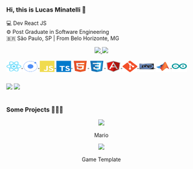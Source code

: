 ### Hi, this is Lucas Minatelli 👋

💻 Dev React JS <br>
⚙️ Post Graduate in Software Engineering<br>
🇧🇷  São Paulo, SP | From Belo Horizonte, MG <br>

<div align="center">
  <a href="https://github.com/lucasminatelli">
  <img height="180em" src="https://github-readme-stats.vercel.app/api?username=lucasminatelli&show_icons=true&theme=dark&include_all_commits=true&count_private=true"/>
  <img height="180em" src="https://github-readme-stats.vercel.app/api/top-langs/?username=lucasminatelli&layout=compact&langs_count=7&theme=dark"/>
</div>
  
<div style="display: inline_block"><br>
  <img align="center" alt="React" height="30" width="40" src="https://raw.githubusercontent.com/devicons/devicon/master/icons/react/react-original.svg">
  <img align="center" alt="Ionic" height="30" width="40" src="https://raw.githubusercontent.com/devicons/devicon/master/icons/ionic/ionic-original.svg">
  <img align="center" alt="Js" height="30" width="40" src="https://raw.githubusercontent.com/devicons/devicon/master/icons/javascript/javascript-plain.svg">
  <img align="center" alt="Ts" height="30" width="40" src="https://raw.githubusercontent.com/devicons/devicon/master/icons/typescript/typescript-plain.svg">
  <img align="center" alt="HTML" height="30" width="40" src="https://raw.githubusercontent.com/devicons/devicon/master/icons/html5/html5-original.svg">
  <img align="center" alt="CSS" height="30" width="40" src="https://raw.githubusercontent.com/devicons/devicon/master/icons/css3/css3-original.svg">
  <img align="center" alt="Angular" height="30" width="40" src="https://raw.githubusercontent.com/devicons/devicon/master/icons/angularjs/angularjs-original.svg">
  <img align="center" alt="Git" height="30" width="40" src="https://raw.githubusercontent.com/devicons/devicon/master/icons/git/git-original.svg">
  <img align="center" alt="PHP" height="30" width="40" src="https://raw.githubusercontent.com/devicons/devicon/master/icons/php/php-original.svg">
  <img align="center" alt="MatLab" height="30" width="40" src="https://raw.githubusercontent.com/devicons/devicon/master/icons/matlab/matlab-original.svg">
  <img align="center" alt="Arduino" height="30" width="40" src="https://raw.githubusercontent.com/devicons/devicon/master/icons/arduino/arduino-original.svg">
</div>
  
   ##
 <div> 
  <a href = "mailto:lucas.minatelli@gmail.com"><img src="https://img.shields.io/badge/-Gmail-%23333?style=for-the-badge&logo=gmail&logoColor=red" target="_blank"></a>
  <a href="https://www.linkedin.com/in/lucas-minatelli-rezende-44473016b" target="_blank"><img src="https://img.shields.io/badge/-LinkedIn-%230077B5?style=for-the-badge&logo=linkedin&logoColor=white" target="_blank"></a> 
 </div>
  <br>
    
  ### Some Projects 👨🏾‍🚀
  
<div align="center">
    <a href = "https://lucasminatelli.github.io/mario/"><img width="50%" src="https://user-images.githubusercontent.com/78113328/172727500-e710c85d-412a-4918-b821-52554c8e8178.gif" target="_blank"></a>
  <p>Mario</p>
    <a href = "https://lucasminatelli.github.io/gametemplate/"><img width="50%" src="https://user-images.githubusercontent.com/78113328/166939165-b938fae5-8cb4-42ef-b63f-96a5945f335e.gif" target="_blank"></a>
    <p>Game Template</p>
  </div>
